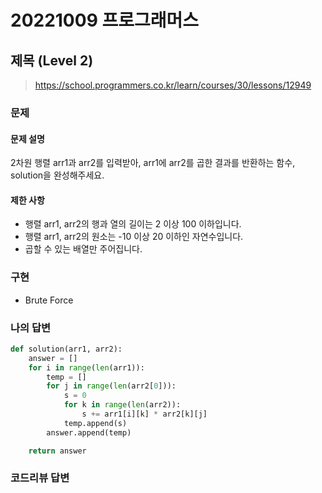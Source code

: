 # 20221009 프로그래머스

## 제목 (Level 2)
> https://school.programmers.co.kr/learn/courses/30/lessons/12949

### 문제
#### 문제 설명
2차원 행렬 arr1과 arr2를 입력받아, arr1에 arr2를 곱한 결과를 반환하는 함수, solution을 완성해주세요.


#### 제한 사항
- 행렬 arr1, arr2의 행과 열의 길이는 2 이상 100 이하입니다.
- 행렬 arr1, arr2의 원소는 -10 이상 20 이하인 자연수입니다.
- 곱할 수 있는 배열만 주어집니다.

### 구현
- Brute Force

### 나의 답변
```python
def solution(arr1, arr2):
    answer = []
    for i in range(len(arr1)):
        temp = []
        for j in range(len(arr2[0])):
            s = 0
            for k in range(len(arr2)):
                s += arr1[i][k] * arr2[k][j]
            temp.append(s)
        answer.append(temp)

    return answer

```

### 코드리뷰 답변
```python
```